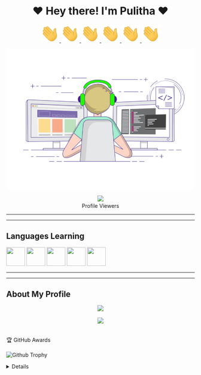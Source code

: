 <h1 align="center"><b>❤️ Hey there! I'm Pulitha  ❤️</b></h1>

<p align="center">
 <a href="https://github.com/Pulithasethnindu" alt="made-with-python"> <img src="https://github.com/Pulithasethnindu/Pulithasethnindu/blob/main/Media/Hi.gif"width="50" /></a><a href="https://github.com/Pulithasethnindu" alt="made-with-python"> <img src="https://github.com/Pulithasethnindu/Pulithasethnindu/blob/main/Media/Hi.gif"width="50" /></a><a href="https://github.com/Pulithasethnindu" alt="made-with-python"> <img src="https://github.com/Pulithasethnindu/Pulithasethnindu/blob/main/Media/Hi.gif"width="50" /></a><a href="https://github.com/Pulithasethnindu" alt="made-with-python"> <img src="https://github.com/Pulithasethnindu/Pulithasethnindu/blob/main/Media/Hi.gif"width="50" /></a><a href="https://github.com/Pulithasethnindu" alt="made-with-python"> <img src="https://github.com/Pulithasethnindu/Pulithasethnindu/blob/main/Media/Hi.gif"width="50" /></a><a href="https://github.com/Pulithasethnindu" alt="made-with-python"> <img src="https://github.com/Pulithasethnindu/Pulithasethnindu/blob/main/Media/Hi.gif"width="50" /></a>
</p>




<p align="center"><a href="https://github.com/Pulithasethnindu"><img src="https://github.com/Pulithasethnindu/Pulithasethnindu/blob/main/Media/gif3.gif" width="500"></a></p>

<p align="center"><img src="https://profile-counter.glitch.me/Pulithasethnindu/count.svg" /><br>Profile Viewers</div></p>



---
 ___

<h2 align="left">Languages Learning</h2>
<!-- programming langs i work-->
<p align="left">
<a href="https://github.com/Pulithasethnindu"><img src="https://i.ibb.co/g6xRn5j/ebb6af261fc4.png" width="50px" height="50px"/></a>
<a href="https://github.com/Pulithasethnindu"><img src="https://i.ibb.co/fxdjzm3/651b38bc8ab6.png" width="50px" height="50px"/></a>
<a href="https://github.com/Pulithasethnindu"><img src="https://i.ibb.co/SfjbmYJ/d007afb6b40e.png" width="50px" height="50px"/></a>
<a href="https://github.com/Pulithasethnindu"><img src="https://i.ibb.co/4snFd5N/6cfd03aa4894.png" width="50px" height="50px"/></a>
<a href="https://github.com/Pulithasethnindu"><img src="https://i.ibb.co/4W2GHjM/4a7d2d39ab90.png" width="50px" height="50px"/></a>
 



---
 ___
 







<h2><b>About My Profile</h2></b>
<p align="center">
  <a href="https://github.com/Pulithasethnindu"><img width="550" src="https://github-readme-stats.vercel.app/api?username=Pulithasethnindu&show_icons=true&theme=chartreuse-dark&&icon_color=0000e6&title_color=00ff00&bg_color=000000&text_color=ffffff&include_all_commits=true&count_private=true&disable_animations=false&custom_title=About+✬Pulitha Sethnindu✬+'s+GitHub+Profile"></a>
</p>

<p align="center">
  <a href="https://github.com/Pulithasethnindu"><img width="550" src="https://github-readme-stats.vercel.app/api/top-langs/?username=ravindu01manoj&layout=compact&show_icons=true&theme=chartreuse-dark&&icon_color=0000e6&title_color=00ff00&bg_color=000000&text_color=ffffff&langs_count=20&disable_animations=false"></a>
</p>

<br>   🏆 GitHub Awards<br><br>
![Github Trophy](https://github-profile-trophy.vercel.app/?username=Pulithasethnindu&theme=darkhub)



<details>
    <b>GitHub Activity</b><br/>

![Metrics](https://metrics.lecoq.io/Pulithasethnindu?template=classic&isocalendar=1&languages=1&introduction=1&stars=1&people=1&gists=1&followup=1&lines=1&activity=1&achievements=1&discussions=1&notable=1&repositories=1&code=1&pagespeed=1&repositories=100&repositories.batch=100&repositories.forks=false&repositories.affiliations=owner&isocalendar.duration=full-year&languages.limit=8&languages.sections=most-used&languages.colors=github&languages.threshold=0%25&languages.indepth=false&languages.analysis.timeout=15&languages.categories=markup%2C%20programming&languages.recent.categories=markup%2C%20programming&languages.recent.load=300&languages.recent.days=14&introduction.title=true&stars.limit=4&people.limit=24&people.size=28&people.types=followers%2C%20following&people.identicons=false&people.shuffle=false&followup.sections=repositories&activity.limit=5&activity.load=300&activity.days=14&activity.filter=all&activity.visibility=all&activity.timestamps=false&achievements.threshold=C&achievements.secrets=true&achievements.display=detailed&achievements.limit=0&notable.from=organization&notable.repositories=true&code.lines=12&code.load=100&code.visibility=public&pagespeed.url=.user.website&pagespeed.detailed=false&pagespeed.screenshot=false&config.timezone=Asia%2FColombo)
</details>



